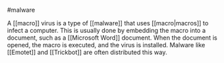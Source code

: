 #malware

A [[macro]] virus is a type of [[malware]] that uses [[macro|macros]] to infect a computer. This is usually done by embedding the macro into a document, such as a [[Microsoft Word]] document. When the document is opened, the macro is executed, and the virus is installed. Malware like [[Emotet]] and [[Trickbot]] are often distributed this way.